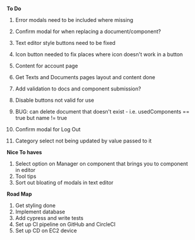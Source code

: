 **To Do**

1. Error modals need to be included where missing

2. Confirm modal for when replacing a document/component?
3. Text editor style buttons need to be fixed

4. Icon button needed to fix places where icon doesn't work in a button

5. Content for account page
6. Get Texts and Documents pages layout and content done

7. Add validation to docs and component submission?
8. Disable buttons not valid for use
9. BUG: can delete document that doesn't exist - i.e. usedComponents == true but name != true
10. Confirm modal for Log Out
11. Category select not being updated by value passed to it

**Nice To haves**

1. Select option on Manager on component that brings you to component in editor
2. Tool tips
3. Sort out bloating of modals in text editor

**Road Map**

1. Get styling done
2. Implement database
3. Add cypress and write tests
4. Set up CI pipeline on GitHub and CircleCI
5. Set up CD on EC2 device
